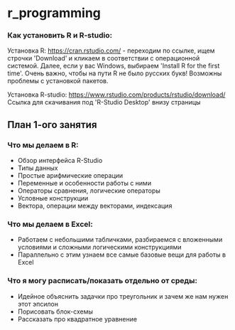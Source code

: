 # r_programming

### Как установить R и R-studio:

Установка R: https://cran.rstudio.com/ - переходим по ссылке, ищем строчки 'Download' и кликаем в соответствии с операционной системой. Далее, если у вас Windows, выбираем 'Install R for the first time'. Очень важно, чтобы на пути R не было русских букв! Возможны проблемы с установкой пакетов.

Установка R-studio: https://www.rstudio.com/products/rstudio/download/ Ссылка для скачивания под 'R-Studio Desktop' внизу страницы

## План 1-ого занятия

### Что мы делаем в R:
- Обзор интерфейса R-Studio
- Типы данных
- Простые арифмические операции 
- Переменные и особенности работы с ними
- Операторы сравнения, логические операторы
- Условные конструкции
- Вектора, операции между векторами, индексация

### Что мы делаем в Excel:
- Работаем с небольшими табличками, разбираемся с вложенными условиями и сложными логическими конструкциями
- Параллельно с этим узнаем все самые базовые вещи для работы в Excel 

### Что я могу расписать/показать отдельно от среды:

- Идейное объяснить задачки про треугольник и зачем же нам нужен этот эпсилон
- Порисовать блок-схемы
- Рассказать про квадратное уравнение
